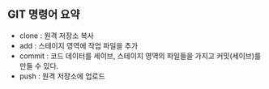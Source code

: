 ## GIT 명령어 요약

- clone : 원격 저장소 복사
- add : 스테이지 영역에 작업 파일을 추가
- commit : 코드 데이터를 세이브, 스테이지 영역의 파일들을 가지고 커밋(세이브)를 만들 수 있다.
- push : 원격 저장소에 업로드
